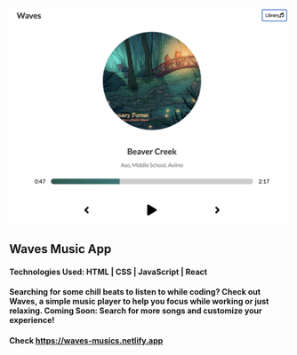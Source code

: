 ![Home Page](https://github.com/deningsr/Music-Player/blob/main/src/img/screenshot.png?raw=true "Waves")

## Waves Music App

#### Technologies Used: HTML | CSS | JavaScript | React

#### Searching for some chill beats to listen to while coding? Check out Waves, a simple music player to help you focus while working or just relaxing. Coming Soon: Search for more songs and customize your experience!

#### Check <https://waves-musics.netlify.app>
